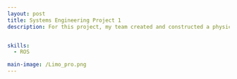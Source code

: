 ```yaml
---
layout: post
title: Systems Engineering Project 1
description: For this project, my team created and constructed a physical arena for the AgileX LIMO mobile robot as part of a robotics systems engineering project. The environment was designed for the LIMO robot to perform tasks such as navigation, path planning, mapping, and localization. Additionally, understanding how the robot interacts with its environment, handling design trade-offs under time and financial constraints, and cooperating as a team were all necessary factors for this project. Hence, the final result would reflect reliable testing of SLAM and obstacle avoidance of the arena.<br><br> <b>Arena Design</b> <br> Before the actual implementation of the robot autonomous navigation, the arena had to be created. Our team's arena design was a collaborative and interative process which began with the survey of Changi Airport Terminal 1 to gather perspective of distinct landmarks such as the arrival/departure halls and Kinetic rain. With these references, we created an initial 3D layout on SolidWorks to model the arena layout. After which, our team reviewed and refined our design based on space constraint and material limitations. Key modifications included removing ramps to to simplify the making of the arena and focused on scalable elemnents like walls, flooring and decorative structures. Our team team then sourced materials such as foam board for the flooring and walls, clay for the Kinetic Rain Droplets (practical to build and aestheically accurate) and spray paint for finishing. Through trial aand error and feedbacks, the final arena design managed to capture the essernce of Changi Airport Terminal while also following the technical requirements of AgileX LIMO robot's navigation. <br><br> **Implementing Systems Approach** <br> Our team applied Systems Approach from SEBok to guide the designing of the arena and overall the project execution. First off, we began with problem identification which involved identifying constraints like space limitations and material availability. For solution synthesis, we explored possible solutions to mitigate this problem for example, segmenting the arena into modular components(Kinetic Rain, Wall) and allocated tasks based on members expertise. Doing trade-off analysis such as choosing foam over pricier materias and excluding ramps from the arena for feasibility dictated our decisions. Verification was evident in SolidWorks design revision (v1.0 to v1.1) by contrasting it against stakeholders requirements and also validation involved testing the navigation in the physical arena. <br><br> **Robot Navigation** <br> From the available tools, our team decided to use RTAB navigation over Gmapping and cartographer as our arena and other teams layout were much complicated and required more detailed scanning and mapping of obtacles. To implement the RTAB navigation with the LIMO robot, we followed a workflow. Firstly we initialised the LIMO by launching **roslaunch limo_bringup limo_start.launch**, activated the Astra camera by **dabai_u3.launch** to capture depth data and followed by **limo_rtabmap_orbbec.launch** for SLAM. Lastly to visualise the mapping snf the robot pose in real time in RViz by launching **rtabmap_rviz.launch** . One advantage of using RTAB-mapping was that it eliminated the need of setting the robot initial pose because it auto localised using existing map database (from ~/.ros/rtabmap.db). With these, it enable us to have a accurate path planning and obstacle avoidance.


skills: 
  - ROS

main-image: /Limo_pro.png
---
```




